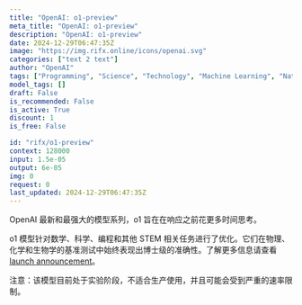 ```yaml
---
title: "OpenAI: o1-preview"
meta_title: "OpenAI: o1-preview"
description: "OpenAI: o1-preview"
date: 2024-12-29T06:47:35Z
image: "https://img.rifx.online/icons/openai.svg"
categories: ["text 2 text"]
author: "OpenAI"
tags: ["Programming", "Science", "Technology", "Machine Learning", "Natural Language Processing"]
model_tags: []
draft: False
is_recommended: False
is_active: True
discount: 1
is_free: False

id: "rifx/o1-preview"
context: 128000
input: 1.5e-05
output: 6e-05
img: 0
request: 0
last_updated: 2024-12-29T06:47:35Z
---
```


OpenAI 最新和最强大的模型系列，o1 旨在在响应之前花更多时间思考。

o1 模型针对数学、科学、编程和其他 STEM 相关任务进行了优化。它们在物理、化学和生物学的基准测试中始终表现出博士级的准确性。了解更多信息请查看 [launch announcement](https://openai.com/o1)。

注意：该模型目前处于实验阶段，不适合生产使用，并且可能会受到严重的速率限制。

